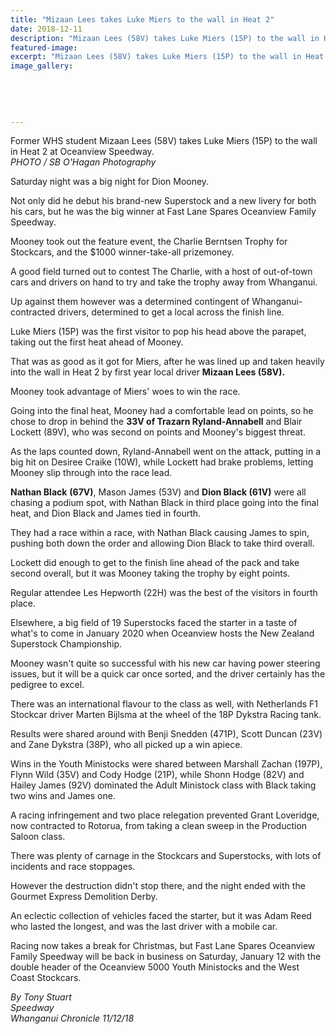 ```yaml
---
title: "Mizaan Lees takes Luke Miers to the wall in Heat 2"
date: 2018-12-11
description: "Mizaan Lees (58V) takes Luke Miers (15P) to the wall in Heat 2 at Oceanview Speedway..."
featured-image: 
excerpt: "Mizaan Lees (58V) takes Luke Miers (15P) to the wall in Heat 2 at Oceanview Speedway."
image_gallery:
    
    
    
    
    
---
```


<p>Former WHS student Mizaan Lees (58V) takes Luke Miers (15P) to the wall in Heat 2 at Oceanview Speedway.<br /><em>PHOTO / SB O'Hagan Photography</em></p>
<p class="element element-paragraph">Saturday night was a big night for Dion Mooney.</p>
<p class="element element-paragraph">Not only did he debut his brand-new Superstock and a new livery for both his cars, but he was the big winner at Fast Lane Spares Oceanview Family Speedway.</p>
<p class="element element-paragraph">Mooney took out the feature event, the Charlie Berntsen Trophy for Stockcars, and the $1000 winner-take-all prizemoney.</p>
<p class="element element-paragraph">A good field turned out to contest The Charlie, with a host of out-of-town cars and drivers on hand to try and take the trophy away from Whanganui.</p>
<p class="element element-paragraph">Up against them however was a determined contingent of Whanganui-contracted drivers, determined to get a local across the finish line.</p>
<p class="element element-paragraph">Luke Miers (15P) was the first visitor to pop his head above the parapet, taking out the first heat ahead of Mooney.</p>
<p class="element element-paragraph">That was as good as it got for Miers, after he was lined up and taken heavily into the wall in Heat 2 by first year local driver <strong>Mizaan Lees (58V).</strong></p>
<p class="element element-paragraph">Mooney took advantage of Miers' woes to win the race.</p>
<p class="element element-paragraph">Going into the final heat, Mooney had a comfortable lead on points, so he chose to drop in behind the <strong>33V of Trazarn Ryland-Annabell</strong> and Blair Lockett (89V), who was second on points and Mooney's biggest threat.</p>
<p class="element element-paragraph">As the laps counted down, Ryland-Annabell went on the attack, putting in a big hit on Desiree Craike (10W), while Lockett had brake problems, letting Mooney slip through into the race lead.</p>
<p class="element element-paragraph"><strong>Nathan Black</strong> <strong>(67V)</strong>, Mason James (53V) and <strong>Dion Black (61V)</strong> were all chasing a podium spot, with Nathan Black in third place going into the final heat, and Dion Black and James tied in fourth.</p>
<p class="element element-paragraph">They had a race within a race, with Nathan Black causing James to spin, pushing both down the order and allowing Dion Black to take third overall.</p>
<p class="element element-paragraph">Lockett did enough to get to the finish line ahead of the pack and take second overall, but it was Mooney taking the trophy by eight points.</p>
<p class="element element-paragraph">Regular attendee Les Hepworth (22H) was the best of the visitors in fourth place.</p>
<p class="element element-paragraph">Elsewhere, a big field of 19 Superstocks faced the starter in a taste of what's to come in January 2020 when Oceanview hosts the New Zealand Superstock Championship.</p>
<p class="element element-paragraph">Mooney wasn't quite so successful with his new car having power steering issues, but it will be a quick car once sorted, and the driver certainly has the pedigree to excel.</p>
<p class="element element-paragraph">There was an international flavour to the class as well, with Netherlands F1 Stockcar driver Marten Bijlsma at the wheel of the 18P Dykstra Racing tank.</p>
<p class="element element-paragraph">Results were shared around with Benji Snedden (471P), Scott Duncan (23V) and Zane Dykstra (38P), who all picked up a win apiece.</p>
<p class="element element-paragraph">Wins in the Youth Ministocks were shared between Marshall Zachan (197P), Flynn Wild (35V) and Cody Hodge (21P), while Shonn Hodge (82V) and Hailey James (92V) dominated the Adult Ministock class with Black taking two wins and James one.</p>
<p class="element element-paragraph">A racing infringement and two place relegation prevented Grant Loveridge, now contracted to Rotorua, from taking a clean sweep in the Production Saloon class.</p>
<p class="element element-paragraph">There was plenty of carnage in the Stockcars and Superstocks, with lots of incidents and race stoppages.</p>
<p class="element element-paragraph">However the destruction didn't stop there, and the night ended with the Gourmet Express Demolition Derby.</p>
<p class="element element-paragraph">An eclectic collection of vehicles faced the starter, but it was Adam Reed who lasted the longest, and was the last driver with a mobile car.</p>
<p class="element element-paragraph">Racing now takes a break for Christmas, but Fast Lane Spares Oceanview Family Speedway will be back in business on Saturday, January 12 with the double header of the Oceanview 5000 Youth Ministocks and the West Coast Stockcars.</p>
<p class="element element-paragraph"><em>By Tony Stuart</em><br /><em>Speedway</em><br /><em>Whanganui Chronicle 11/12/18</em></p>

